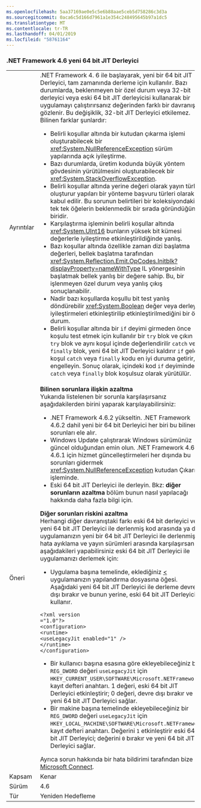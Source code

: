 ```yaml
---
ms.openlocfilehash: 5aa37169ae0e5c5e6b88aae5ceb5d758286c3d3a
ms.sourcegitcommit: 0aca6c5d166d7961a1e354c248495645b97a1dc5
ms.translationtype: MT
ms.contentlocale: tr-TR
ms.lasthandoff: 04/01/2019
ms.locfileid: "58761164"
---
```

### <a name="new-64-bit-jit-compiler-in-the-net-framework-46"></a>.NET Framework 4.6 yeni 64 bit JIT Derleyici

|   |   |
|---|---|
|Ayrıntılar|.NET Framework 4. 6 ile başlayarak, yeni bir 64 bit JIT Derleyici, tam zamanında derleme için kullanılır. Bazı durumlarda, beklenmeyen bir özel durum veya 32-bit derleyici veya eski 64 bit JIT derleyicisi kullanarak bir uygulamayı çalıştırırsanız değerinden farklı bir davranış gözlenir. Bu değişiklik, 32-bit JIT Derleyici etkilemez. Bilinen farklar şunlardır:<ul><li>Belirli koşullar altında bir kutudan çıkarma işlemi oluşturabilecek bir <xref:System.NullReferenceException> sürüm yapılarında açık iyileştirme.</li><li>Bazı durumlarda, üretim kodunda büyük yöntem gövdesinin yürütülmesini oluşturabilecek bir <xref:System.StackOverflowException>.</li><li>Belirli koşullar altında yerine değeri olarak yayın türleri oluşturur yapıları bir yönteme başvuru türleri olarak kabul edilir. Bu sorunun belirtileri bir koleksiyondaki tek tek öğelerin beklenmedik bir sırada göründüğünü biridir.</li><li>Karşılaştırma işleminin belirli koşullar altında <xref:System.UInt16> bunların yüksek bit kümesi değerlerle iyileştirme etkinleştirildiğinde yanlış.</li><li>Bazı koşullar altında özellikle zaman dizi başlatma değerleri, bellek başlatma tarafından <xref:System.Reflection.Emit.OpCodes.Initblk?displayProperty=nameWithType> IL yönergesinin başlatmak bellek yanlış bir değere sahip. Bu, bir işlenmeyen özel durum veya yanlış çıkış sonuçlanabilir.</li><li>Nadir bazı koşullarda koşullu bit test yanlış döndürebilir <xref:System.Boolean> değer veya derleyici iyileştirmeleri etkinleştirilip etkinleştirilmediğini bir özel durum.</li><li>Belirli koşullar altında bir <code>if</code> deyimi girmeden önce koşulu test etmek için kullanılır bir <code>try</code> blok ve çıkın <code>try</code> blok ve aynı koşul içinde değerlendirilir <code>catch</code> veya <code>finally</code> blok, yeni 64 bit JIT Derleyici kaldırır <code>if</code> gelen koşul <code>catch</code> veya <code>finally</code> kodu en iyi duruma getirir, engelleyin. Sonuç olarak, içindeki kod <code>if</code> deyiminde <code>catch</code> veya <code>finally</code> blok koşulsuz olarak yürütülür.</li></ul>|
|Öneri|<strong>Bilinen sorunlara ilişkin azaltma</strong> <br/> Yukarıda listelenen bir sorunla karşılaşırsanız aşağıdakilerden birini yaparak karşılayabilirsiniz:<ul><li>.NET Framework 4.6.2 yükseltin. .NET Framework 4.6.2 dahil yeni bir 64 bit Derleyici her biri bu bilinen sorunları ele alır.</li><li>Windows Update çalıştırarak Windows sürümünüz güncel olduğundan emin olun. .NET Framework 4.6 ve 4.6.1 için hizmet güncelleştirmeleri her dışında bu sorunları gidermek <xref:System.NullReferenceException> kutudan Çıkarma işleminde.</li><li>Eski 64 bit JIT Derleyici ile derleyin. Bkz: <strong>diğer sorunların azaltma</strong> bölüm bunun nasıl yapılacağı hakkında daha fazla bilgi için.</li></ul><strong>Diğer sorunları riskini azaltma</strong> <br/> Herhangi diğer davranıştaki farkı eski 64 bit derleyici ve yeni 64 bit JIT Derleyici ile derlenmiş kod arasında ya da uygulamanızın yeni bir 64 bit JIT Derleyici ile derlenmiş hata ayıklama ve yayın sürümleri arasında karşılaşırsanız, aşağıdakileri yapabilirsiniz eski 64 bit JIT Derleyici ile uygulamanızı derlemek için:<ul><li>Uygulama başına temelinde, eklediğiniz [ < ](~/docs/framework/configure-apps/file-schema/runtime/uselegacyjit-element.md) uygulamanızın yapılandırma dosyasına öğesi. Aşağıdaki yeni 64 bit JIT Derleyici ile derleme devre dışı bırakır ve bunun yerine, eski 64 bit JIT Derleyici kullanır.</li></ul><pre><code class="lang-xml">&lt;?xml version =&quot;1.0&quot;?&gt;&#13;&#10;&lt;configuration&gt;&#13;&#10;&lt;runtime&gt;&#13;&#10;&lt;useLegacyJit enabled=&quot;1&quot; /&gt;&#13;&#10;&lt;/runtime&gt;&#13;&#10;&lt;/configuration&gt;&#13;&#10;</code></pre><ul><li>Bir kullanıcı başına esasına göre ekleyebileceğiniz bir <code>REG_DWORD</code> değeri <code>useLegacyJit</code> için <code>HKEY_CURRENT_USER\SOFTWARE\Microsoft\.NETFramework</code> kayıt defteri anahtarı. 1 değeri, eski 64 bit JIT Derleyici etkinleştirir; 0 değeri, devre dışı bırakır ve yeni 64 bit JIT Derleyici sağlar.</li><li>Bir makine başına temelinde ekleyebileceğiniz bir <code>REG_DWORD</code> değeri <code>useLegacyJit</code> için <code>HKEY_LOCAL_MACHINE\SOFTWARE\Microsoft\.NETFramework</code> kayıt defteri anahtarı. Değerini <code>1</code> etkinleştirir eski 64 bit JIT Derleyici; değerini <code>0</code> bırakır ve yeni 64 bit JIT Derleyici sağlar.</li></ul>Ayrıca sorun hakkında bir hata bildirimi tarafından bize [Microsoft Connect](https://connect.microsoft.com/VisualStudio).|
|Kapsam|Kenar|
|Sürüm|4.6|
|Tür|Yeniden Hedefleme|

